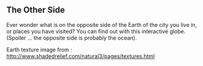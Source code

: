 ## The Other Side
Ever wonder what is on the opposite side of the Earth of the city you live in, or places you have visited? You can find out with this interactive globe. (Spoiler ... the opposite side is probably the ocean).


Earth texture image from : http://www.shadedrelief.com/natural3/pages/textures.html
